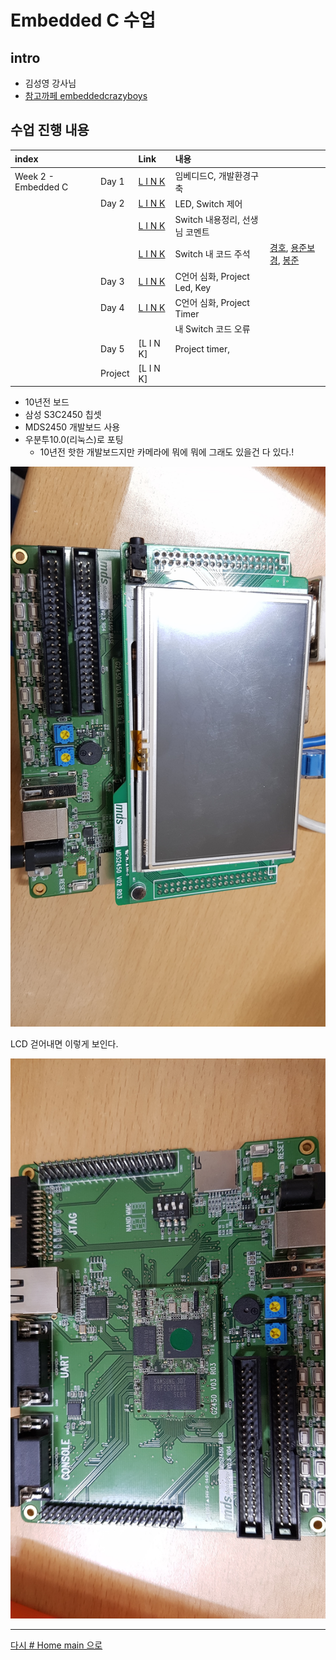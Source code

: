 

# Embedded C 수업

## intro

<!-- <img src=".\w01_c\source\img\이것이 C 언어다-샘플_페이지_01.jpg" width="30%" height="30%"> -->

* 김성영 강사님
* [참고까페 embeddedcrazyboys](https://cafe.naver.com/embeddedcrazyboys)

## 수업 진행 내용

|index||Link|내용||
|:---|:---|:---|:---|:---|
|Week 2 - Embedded C|Day 1|[L I N K](./w02_c/w02d01.md)|임베디드C, 개발환경구축
||Day 2|[L I N K](./w02_c/w02d02.md)|LED, Switch 제어
|||[L I N K](./w02_c/w02d02_switch_studying.md)|Switch 내용정리, 선생님 코멘트
|||[L I N K](./w02_c/w02d02_switch_studying2.md)|Switch 내 코드 주석|[경호](./w02_c/d03/Team_done/kh.c), [용준보경](./w02_c/d03/Team_done/ynb.c), [봉준](./w02_c/d03/Team_done/bj.c)
||Day 3|[L I N K](./w02_c/w02d03.md)|C언어 심화, Project Led, Key
||Day 4|[L I N K](./w02_c/w02d04.md)|C언어 심화, Project Timer
||||내 Switch 코드 오류
||Day 5|[L I N K]|Project timer, 
||Project|[L I N K]

* 10년전 보드
* 삼성 S3C2450 칩셋
* MDS2450 개발보드 사용
* 우분투10.0(리눅스)로 포팅
  * 10년전 핫한 개발보드지만 카메라에 뭐에 뭐에 그래도 있을건 다 있다.!

![](./img/20190520_143956.jpg)

LCD 걷어내면 이렇게 보인다.

![](./img/20190520_143102.jpg)







---


[다시 # Home main 으로](../README.md)
